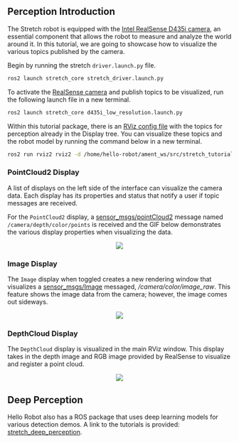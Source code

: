 ## Perception Introduction

The Stretch robot is equipped with the [Intel RealSense D435i camera](https://www.intelrealsense.com/depth-camera-d435i/), an essential component that allows the robot to measure and analyze the world around it. In this tutorial, we are going to showcase how to visualize the various topics published by the camera.

Begin by running the stretch `driver.launch.py` file.

```{.bash .shell-prompt}
ros2 launch stretch_core stretch_driver.launch.py
```

To activate the [RealSense camera](https://www.intelrealsense.com/depth-camera-d435i/) and publish topics to be visualized, run the following launch file in a new terminal.

```{.bash .shell-prompt}
ros2 launch stretch_core d435i_low_resolution.launch.py
```

Within this tutorial package, there is an [RViz config file](https://github.com/hello-robot/stretch_tutorials/blob/noetic/rviz/perception_example.rviz) with the topics for perception already in the Display tree. You can visualize these topics and the robot model by running the command below in a new terminal.

```{.bash .shell-prompt}
ros2 run rviz2 rviz2 -d /home/hello-robot/ament_ws/src/stretch_tutorials/rviz/perception_example.rviz
```

### PointCloud2 Display

A list of displays on the left side of the interface can visualize the camera data. Each display has its properties and status that notify a user if topic messages are received.

For the `PointCloud2` display, a [sensor_msgs/pointCloud2](http://docs.ros.org/en/lunar/api/sensor_msgs/html/msg/PointCloud2.html) message named `/camera/depth/color/points` is received and the GIF below demonstrates the various display properties when visualizing the data.

<p align="center">
  <img src="https://raw.githubusercontent.com/hello-robot/stretch_tutorials/noetic/images/perception_rviz.gif"/>
</p>

### Image Display
The `Image` display when toggled creates a new rendering window that visualizes a [sensor_msgs/Image](http://docs.ros.org/en/lunar/api/sensor_msgs/html/msg/Image.html) messaged, */camera/color/image_raw*. This feature shows the image data from the camera; however, the image comes out sideways.

<p align="center">
  <img src="https://raw.githubusercontent.com/hello-robot/stretch_tutorials/noetic/images/perception_image.gif"/>
</p>

### DepthCloud Display
The `DepthCloud` display is visualized in the main RViz window. This display takes in the depth image and RGB image provided by RealSense to visualize and register a point cloud.

<p align="center">
  <img src="https://raw.githubusercontent.com/hello-robot/stretch_tutorials/noetic/images/perception_depth.gif"/>
</p>

## Deep Perception
Hello Robot also has a ROS package that uses deep learning models for various detection demos. A link to the tutorials is provided: [stretch_deep_perception](https://docs.hello-robot.com/0.2/stretch-tutorials/ros2/deep_perception/).
